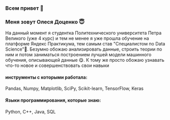 ### Всем привет 👋
### Меня зовут Олеся Доценко 😇
На данный момент я студентка Политехнического университета Петра Великого (уже 4 курс) и тем не менее я уже прошла обучение на платформе Яндекс Практикума, тем самым став "Специалистом по Data Science"👸. Безумно обожаю анализировать данные, строить теории по ним и потом заниматься построением лучшей модели машинного обучения, описывающей данные 😋. К тому же просто обожаю узнавать что-то новое и совершенствовать свои навыки 
#### инструменты с которыми работала:
Pandas, Numpy, Matplotlib, SciPy, Scikit-learn, TensorFlow, Keras
#### Языки программирования, которые знаю:
Python, C++, Java, SQL

